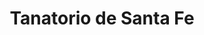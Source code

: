 ---
title: "Tanatorio de Santa Fe"
url: /santa-fe/tanatorio-de-santa-fe/
shop: directores de funerarias
---